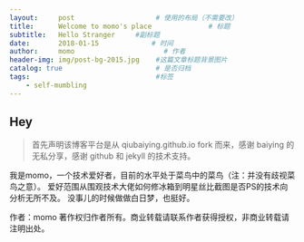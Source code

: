 ```yaml
---
layout:     post                    # 使用的布局（不需要改）
title:      Welcome to momo's place              # 标题 
subtitle:   Hello Stranger     #副标题
date:       2018-01-15             # 时间
author:     momo                      # 作者
header-img: img/post-bg-2015.jpg    #这篇文章标题背景图片
catalog: true                       # 是否归档
tags:                               #标签
    - self-mumbling
---
```


## Hey
>首先声明该博客平台是从 qiubaiying.github.io fork 而来，感谢 baiying 的无私分享，感谢 github 和 jekyll 的技术支持。

我是momo，一个技术爱好者，目前的水平处于菜鸟中的菜鸟（注：并没有歧视菜鸟之意）。
爱好范围从围观技术大佬如何修冰箱到明星丝比截图是否PS的技术向分析无所不及。
没事儿的时候做做白日梦，也挺好。

作者：momo
著作权归作者所有。商业转载请联系作者获得授权，非商业转载请注明出处。
